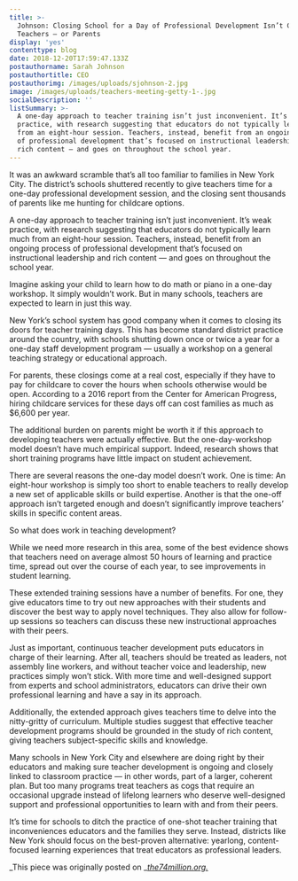 ```yaml
---
title: >-
  Johnson: Closing School for a Day of Professional Development Isn’t Good for
  Teachers — or Parents
display: 'yes'
contenttype: blog
date: 2018-12-20T17:59:47.133Z
postauthorname: Sarah Johnson
postauthortitle: CEO
postauthorimg: /images/uploads/sjohnson-2.jpg
image: /images/uploads/teachers-meeting-getty-1-.jpg
socialDescription: ''
listSummary: >-
  A one-day approach to teacher training isn’t just inconvenient. It’s weak
  practice, with research suggesting that educators do not typically learn much
  from an eight-hour session. Teachers, instead, benefit from an ongoing process
  of professional development that’s focused on instructional leadership and
  rich content — and goes on throughout the school year.
---
```

It was an awkward scramble that’s all too familiar to families in New York City. The district’s schools shuttered recently to give teachers time for a one-day professional development session, and the closing sent thousands of parents like me hunting for childcare options.

A one-day approach to teacher training isn’t just inconvenient. It’s weak practice, with research suggesting that educators do not typically learn much from an eight-hour session. Teachers, instead, benefit from an ongoing process of professional development that’s focused on instructional leadership and rich content — and goes on throughout the school year.

Imagine asking your child to learn how to do math or piano in a one-day workshop. It simply wouldn’t work. But in many schools, teachers are expected to learn in just this way.

New York’s school system has good company when it comes to closing its doors for teacher training days. This has become standard district practice around the country, with schools shutting down once or twice a year for a one-day staff development program — usually a workshop on a general teaching strategy or educational approach.

For parents, these closings come at a real cost, especially if they have to pay for childcare to cover the hours when schools otherwise would be open. According to a 2016 report from the Center for American Progress, hiring childcare services for these days off can cost families as much as $6,600 per year.

The additional burden on parents might be worth it if this approach to developing teachers were actually effective. But the one-day-workshop model doesn’t have much empirical support. Indeed, research shows that short training programs have little impact on student achievement.

There are several reasons the one-day model doesn’t work. One is time: An eight-hour workshop is simply too short to enable teachers to really develop a new set of applicable skills or build expertise. Another is that the one-off approach isn’t targeted enough and doesn’t significantly improve teachers’ skills in specific content areas.

So what does work in teaching development?

While we need more research in this area, some of the best evidence shows that teachers need on average almost 50 hours of learning and practice time, spread out over the course of each year, to see improvements in student learning.

These extended training sessions have a number of benefits. For one, they give educators time to try out new approaches with their students and discover the best way to apply novel techniques. They also allow for follow-up sessions so teachers can discuss these new instructional approaches with their peers.

Just as important, continuous teacher development puts educators in charge of their learning. After all, teachers should be treated as leaders, not assembly line workers, and without teacher voice and leadership, new practices simply won’t stick. With more time and well-designed support from experts and school administrators, educators can drive their own professional learning and have a say in its approach.

Additionally, the extended approach gives teachers time to delve into the nitty-gritty of curriculum. Multiple studies suggest that effective teacher development programs should be grounded in the study of rich content, giving teachers subject-specific skills and knowledge.

Many schools in New York City and elsewhere are doing right by their educators and making sure teacher development is ongoing and closely linked to classroom practice — in other words, part of a larger, coherent plan. But too many programs treat teachers as cogs that require an occasional upgrade instead of lifelong learners who deserve well-designed support and professional opportunities to learn with and from their peers.

It’s time for schools to ditch the practice of one-shot teacher training that inconveniences educators and the families they serve. Instead, districts like New York should focus on the best-proven alternative: yearlong, content-focused learning experiences that treat educators as professional leaders.

_This piece was originally posted on _[_the74million.org._](https://www.the74million.org/article/johnson-closing-school-for-a-day-of-professional-development-isnt-good-for-teachers-or-parents/?utm_source=The+74+Million+Newsletter&utm_campaign=fb2b2083c2-EMAIL_CAMPAIGN_2018_12_06_10_15&utm_medium=email&utm_term=0_077b986842-fb2b2083c2-176207077)
